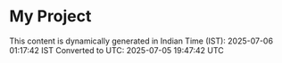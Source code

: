 # My Project

This content is dynamically generated in Indian Time (IST): 2025-07-06 01:17:42 IST
Converted to UTC: 2025-07-05 19:47:42 UTC
